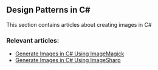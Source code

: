 ## Design Patterns in C#

This section contains articles about creating images in C#

### Relevant articles:

- [Generate Images in C# Using ImageMagick](https://code-maze.com/csharp-generate-images-using-imagemagick/)
- [Generate Images in C# Using ImageSharp](https://code-maze.com/csharp-generate-images-using-imagesharp/)
